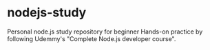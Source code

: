 # nodejs-study
Personal node.js study repository for beginner
Hands-on practice by following Udemmy's "Complete Node.js developer course". 

